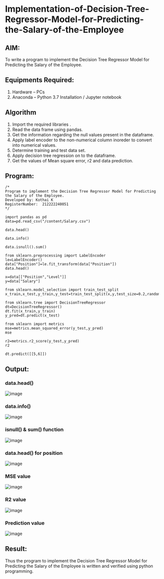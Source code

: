 # Implementation-of-Decision-Tree-Regressor-Model-for-Predicting-the-Salary-of-the-Employee

## AIM:
To write a program to implement the Decision Tree Regressor Model for Predicting the Salary of the Employee.

## Equipments Required:
1. Hardware – PCs
2. Anaconda – Python 3.7 Installation / Jupyter notebook

## Algorithm
1. Import the required libraries .
2. Read the data frame using pandas.
3. Get the information regarding the null values present in the dataframe.
4. Apply label encoder to the non-numerical column inoreder to convert into numerical values.
5. Determine training and test data set.
6. Apply decision tree regression on to the dataframe.
7. Get the values of Mean square error, r2 and data prediction.

## Program:
```
/*
Program to implement the Decision Tree Regressor Model for Predicting the Salary of the Employee.
Developed by: Kothai K
RegisterNumber:  212222240051
*/

import pandas as pd
data=pd.read_csv("/content/Salary.csv")

data.head()

data.info()

data.isnull().sum()

from sklearn.preprocessing import LabelEncoder
le=LabelEncoder()
data["Position"]=le.fit_transform(data["Position"])
data.head()

x=data[["Position","Level"]]
y=data["Salary"]

from sklearn.model_selection import train_test_split
x_train,x_test,y_train,y_test=train_test_split(x,y,test_size=0.2,random_state=2)

from sklearn.tree import DecisionTreeRegressor
dt=DecisionTreeRegressor()
dt.fit(x_train,y_train)
y_pred=dt.predict(x_test)

from sklearn import metrics
mse=metrics.mean_squared_error(y_test,y_pred)
mse

r2=metrics.r2_score(y_test,y_pred)
r2

dt.predict([[5,6]])

```

## Output:

### data.head()
![image](https://github.com/Nethraa24/Implementation-of-Decision-Tree-Regressor-Model-for-Predicting-the-Salary-of-the-Employee/assets/121215786/d6b4cb40-1795-4b64-8683-7acc5b701051)

### data.info()
![image](https://github.com/Nethraa24/Implementation-of-Decision-Tree-Regressor-Model-for-Predicting-the-Salary-of-the-Employee/assets/121215786/d410937e-837d-4ce0-ae0d-d18246cbb07b)

### isnull() & sum() function
![image](https://github.com/Nethraa24/Implementation-of-Decision-Tree-Regressor-Model-for-Predicting-the-Salary-of-the-Employee/assets/121215786/1ac338d8-7d40-403a-90e4-48a7d6fc03cb)

### data.head() for position
![image](https://github.com/Nethraa24/Implementation-of-Decision-Tree-Regressor-Model-for-Predicting-the-Salary-of-the-Employee/assets/121215786/8b81fa42-a87e-49a8-8129-884c0e6de355)

### MSE value
![image](https://github.com/Nethraa24/Implementation-of-Decision-Tree-Regressor-Model-for-Predicting-the-Salary-of-the-Employee/assets/121215786/7afc264d-6718-4b8e-a234-aea823b90e0e)

### R2 value
![image](https://github.com/Nethraa24/Implementation-of-Decision-Tree-Regressor-Model-for-Predicting-the-Salary-of-the-Employee/assets/121215786/f0e9b89b-40d0-442c-bead-4ecbfe53aa62)


### Prediction value
![image](https://github.com/Nethraa24/Implementation-of-Decision-Tree-Regressor-Model-for-Predicting-the-Salary-of-the-Employee/assets/121215786/49a799ab-6bf5-45d7-8024-83e39b739903)

## Result:
Thus the program to implement the Decision Tree Regressor Model for Predicting the Salary of the Employee is written and verified using python programming.
